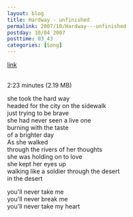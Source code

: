 ```yaml
---
layout: blog
title: Hardway - unfinished
permalink: 2007/10/Hardway---unfinished
postday: 10/04 2007
posttime: 03_43
categories: [Song]
---
```


<a href="http://kristeraxel.com/media/vault/hardway1.mp3">link</a>

<br />2:23 minutes (2.19 MB)<p>she took the hard way<br />
headed for the city on the sidewalk<br />
just trying to be brave<br />
she had never seen a live one<br />
burning with the taste<br />
of a brighter day<br />
As she walked<br />
through the rivers of her thoughts<br />
she was holding on to love<br />
she kept her eyes up<br />
walking like a soldier through the desert<br />
in the desert</p>
<p>you&#039;ll never take me<br />
you&#039;ll never break me<br />
you&#039;ll never take my heart</p>
